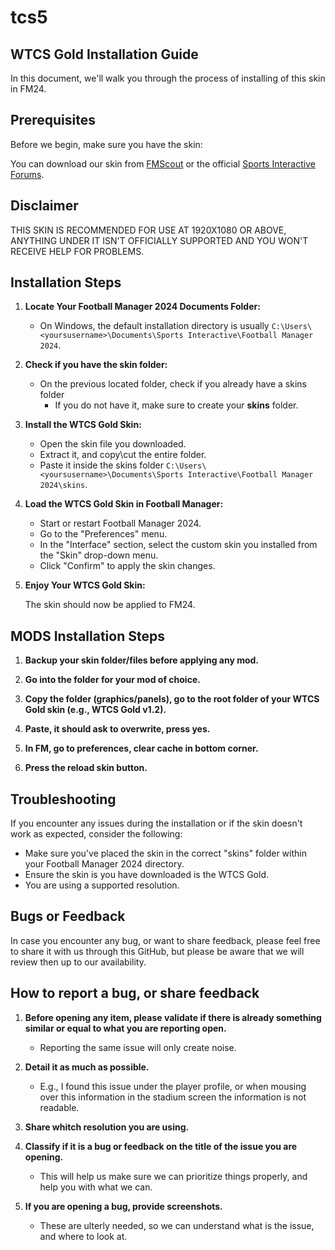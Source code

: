 # tcs5

## WTCS Gold Installation Guide

In this document, we'll walk you through the process of installing of this skin in FM24.

## Prerequisites

Before we begin, make sure you have the skin:

You can download our skin from [FMScout](https://www.fmscout.com/a-wtcs-fm24-skin.html) or the official [Sports Interactive Forums](https://community.sigames.com/forums/topic/568501-fm23skin-wtcs5-by-bluestillidie00-and-workthespace-v12-released-20230118-new-attributeless-version/).

## Disclaimer

THIS SKIN IS RECOMMENDED FOR USE AT 1920X1080 OR ABOVE, ANYTHING UNDER IT ISN'T OFFICIALLY SUPPORTED AND YOU WON'T RECEIVE HELP FOR PROBLEMS.

## Installation Steps

1. **Locate Your Football Manager 2024 Documents Folder:**

   - On Windows, the default installation directory is usually `C:\Users\<yoursusername>\Documents\Sports Interactive\Football Manager 2024`.

2. **Check if you have the skin folder:**

   - On the previous located folder, check if you already have a skins folder
     - If you do not have it, make sure to create your **skins** folder.

3. **Install the WTCS Gold Skin:**

   - Open the skin file you downloaded.
   - Extract it, and copy\cut the entire folder.
   - Paste it inside the skins folder `C:\Users\<yoursusername>\Documents\Sports Interactive\Football Manager 2024\skins`.

4. **Load the WTCS Gold Skin in Football Manager:**

   - Start or restart Football Manager 2024.
   - Go to the "Preferences" menu.
   - In the "Interface" section, select the custom skin you installed from the "Skin" drop-down menu.
   - Click "Confirm" to apply the skin changes.

5. **Enjoy Your WTCS Gold Skin:**

   The skin should now be applied to FM24.

## MODS Installation Steps

1. **Backup your skin folder/files before applying any mod.**

2. **Go into the folder for your mod of choice.**

3. **Copy the folder (graphics/panels), go to the root folder of your WTCS Gold skin (e.g., WTCS Gold v1.2).**

4. **Paste, it should ask to overwrite, press yes.**

5. **In FM, go to preferences, clear cache in bottom corner.**

6. **Press the reload skin button.**

## Troubleshooting

If you encounter any issues during the installation or if the skin doesn't work as expected, consider the following:

- Make sure you've placed the skin in the correct "skins" folder within your Football Manager 2024 directory.
- Ensure the skin is you have downloaded is the WTCS Gold.
- You are using a supported resolution.

## Bugs or Feedback

In case you encounter any bug, or want to share feedback, please feel free to share it with us through this GitHub, but please be aware that we will review then up to our availability.

## How to report a bug, or share feedback

1. **Before opening any item, please validate if there is already something similar or equal to what you are reporting open.**

   - Reporting the same issue will only create noise.

2. **Detail it as much as possible.**

   - E.g., I found this issue under the player profile, or when mousing over this information in the stadium screen the information is not readable.

3. **Share whitch resolution you are using.**

4. **Classify if it is a bug or feedback on the title of the issue you are opening.**

   - This will help us make sure we can prioritize things properly, and help you with what we can.

5. **If you are opening a bug, provide screenshots.**

   - These are ulterly needed, so we can understand what is the issue, and where to look at.
